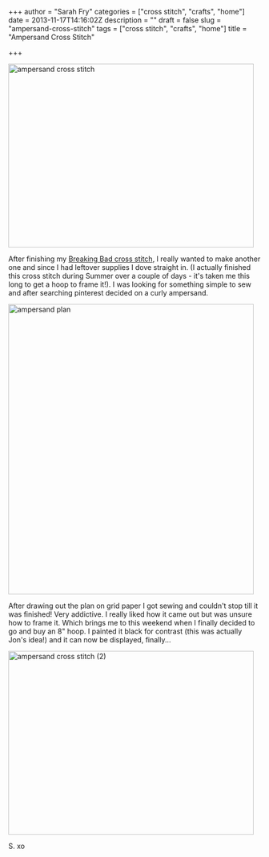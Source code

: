 +++
author = "Sarah Fry"
categories = ["cross stitch", "crafts", "home"]
date = 2013-11-17T14:16:02Z
description = ""
draft = false
slug = "ampersand-cross-stitch"
tags = ["cross stitch", "crafts", "home"]
title = "Ampersand Cross Stitch"

+++


<a href="http://sweetaspi.co.uk/content/images/2013/11/ampersand-cross-stitch.jpg"><img class="alignnone size-full wp-image-2025" alt="ampersand cross stitch" src="http://sweetaspi.co.uk/content/images/2013/11/ampersand-cross-stitch.jpg" width="490" height="367" /></a>

After finishing my <a title="Breaking Bad Cross Stitch" href="http://sweetaspi.co.uk/2013/09/10/breaking-bad-cross-stitch/" target="_blank">Breaking Bad cross stitch</a>, I really wanted to make another one and since I had leftover supplies I dove straight in. (I actually finished this cross stitch during Summer over a couple of days - it's taken me this long to get a hoop to frame it!). I was looking for something simple to sew and after searching pinterest decided on a curly ampersand.

<a href="http://sweetaspi.co.uk/content/images/2013/11/ampersand-plan.jpg"><img class="alignnone size-full wp-image-2023" alt="ampersand plan" src="http://sweetaspi.co.uk/content/images/2013/11/ampersand-plan.jpg" width="490" height="580" /></a>

After drawing out the plan on grid paper I got sewing and couldn't stop till it was finished! Very addictive. I really liked how it came out but was unsure how to frame it. Which brings me to this weekend when I finally decided to go and buy an 8" hoop. I painted it black for contrast (this was actually Jon's idea!) and it can now be displayed, finally...

<a href="http://sweetaspi.co.uk/content/images/2013/11/ampersand-cross-stitch-2.jpg"><img class="alignnone size-full wp-image-2024" alt="ampersand cross stitch (2)" src="http://sweetaspi.co.uk/content/images/2013/11/ampersand-cross-stitch-2.jpg" width="490" height="367" /></a>

S. xo

